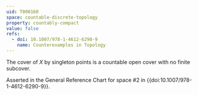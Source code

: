 ```yaml
---
uid: T000160
space: countable-discrete-topology
property: countably-compact
value: false
refs:
  - doi: 10.1007/978-1-4612-6290-9 
    name: Counterexamples in Topology
---
```

The cover of $X$ by singleton points is a countable open cover with no finite subcover.

Asserted in the General Reference Chart for space #2
in {{doi:10.1007/978-1-4612-6290-9}}.
